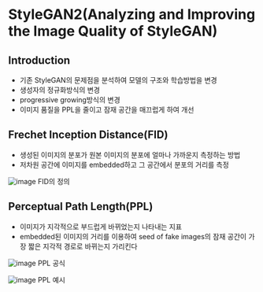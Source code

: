 # StyleGAN2(Analyzing and Improving the Image Quality of StyleGAN)

## Introduction

- 기존 StyleGAN의 문제점을 분석하여 모델의 구조와 학습방법을 변경
- 생성자의 정규화방식의 변경
- progressive growing방식의 변경
- 이미지 품질을 PPL을 줄이고 잠재 공간을 매끄럽게 하여 개선

## Frechet Inception Distance(FID)

- 생성된 이미지의 분포가 원본 이미지의 분포에 얼마나 가까운지 측정하는 방법
- 저차원 공간에 이미지를 embedded하고 그 공간에서 분포의 거리를 측정

![image](https://user-images.githubusercontent.com/77203609/156970731-e56ac14e-c782-41d8-9c98-3fbd21c25ddd.png)
 FID의 정의 

## Perceptual Path Length(PPL)

- 이미지가 지각적으로 부드럽게 바뀌었는지 나타내는 지표
- embedded된 이미지의 거리를 이용하여 seed of fake images의 잠재 공간이 가장 짧은 지각적 경로로 바뀌는지 가리킨다

![image](https://user-images.githubusercontent.com/77203609/156971494-7c6ce20a-8959-4571-965c-da0a536b5956.png)
PPL 공식

![image](https://user-images.githubusercontent.com/77203609/156971865-e2e62a92-6d07-435e-bc9f-c1de55e2bfb6.png)
PPL 예시

